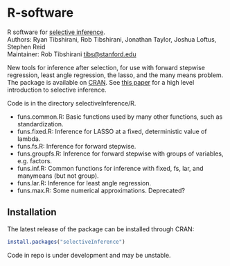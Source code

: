 # R-software
R software for [selective inference](http://cran.r-project.org/web/packages/selectiveInference/).  
Authors: Ryan Tibshirani, Rob Tibshirani, Jonathan Taylor, Joshua Loftus, Stephen Reid  
Maintainer: Rob Tibshirani <tibs@stanford.edu>

New tools for inference after selection, for use with forward stepwise regression, least angle regression, the lasso, and the many means problem. The package is available on [CRAN](http://cran.r-project.org/web/packages/selectiveInference/). See [this paper](http://www.pnas.org/content/112/25/7629.full) for a high level introduction to selective inference.

Code is in the directory selectiveInference/R.
* funs.common.R: Basic functions used by many other functions, such as standardization.
* funs.fixed.R: Inference for LASSO at a fixed, deterministic value of lambda.
* funs.fs.R: Inference for forward stepwise.
* funs.groupfs.R: Inference for forward stepwise with groups of variables, e.g. factors.
* funs.inf.R: Common functions for inference with fixed, fs, lar, and manymeans (but not group).
* funs.lar.R: Inference for least angle regression.
* funs.max.R: Some numerical approximations. Deprecated?

## Installation
The latest release of the package can be installed through CRAN:

```R
install.packages("selectiveInference")
```
Code in repo is under development and may be unstable.
